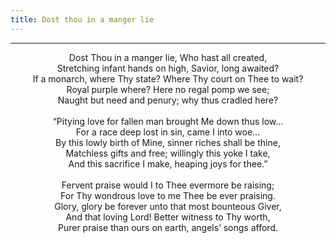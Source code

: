 ```yaml
---
title: Dost thou in a manger lie
---
```


---
<center>
Dost Thou in a manger lie, Who hast all created,<br/>
Stretching infant hands on high, Savior, long awaited?<br/>
If a monarch, where Thy state? Where Thy court on Thee to wait?<br/>
Royal purple where? Here no regal pomp we see;<br/>
Naught but need and penury; why thus cradled here?<br/>
<br/>
“Pitying love for fallen man brought Me down thus low…<br/>
For a race deep lost in sin, came I into woe…<br/>
By this lowly birth of Mine, sinner riches shall be thine,<br/>
Matchless gifts and free; willingly this yoke I take,<br/>
And this sacrifice I make, heaping joys for thee.”<br/>
<br/>
Fervent praise would I to Thee evermore be raising;<br/>
For Thy wondrous love to me Thee be ever praising.<br/>
Glory, glory be forever unto that most bounteous Giver,<br/>
And that loving Lord! Better witness to Thy worth,<br/>
Purer praise than ours on earth, angels’ songs afford.
</center>